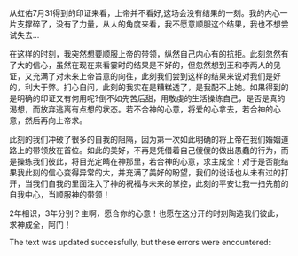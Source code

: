 从虹佑7月31得到的印证来看，上帝并不看好,这场会没有结果的一刻。我的内心一片支撑碎了，没有了力量，从人的角度来看，我不愿意顺服这个结果，我也不想尝试失去...

在这样的时刻，我突然想要顺服上帝的带领，纵然自己内心有的抗拒。此刻忽然有了大的信心，虽然在现在来看霎时的结果是不好的，但忽然想到王和李两人的见证，又充满了对未来上帝旨意的向往，此刻我们尝到这样的结果来说对我们是好的，利大于弊。扪心自问，此刻的我实在是糟糕透了，是我配不上她。如果得到的是明确的印证又有何用呢?倒不如先苦后甜，用敬虔的生活操练自己，是否是真的渴想，而放弃逃离有点想的状态。若不合神的心意，将爱的心拿去，若合神的心意，然后再向上帝求。

此刻的我们冲破了很多的自我的阻隔，因为第一次如此明确的将上帝在我们婚姻道路上的带领放在首位。如此的美好，不再是凭借着自己傻傻的做出愚蠢的行为，而是操练我们彼此，将目光定睛在神那里，若合神的心意，求主成全！对于是否能结果我此刻的信心变得异常的大，并充满了美好的盼望，我们的说话也从未有过的打开，当我们自我的里面注入了神的祝福与未来的掌控，此刻的平安让我一扫先前的自我中心，当顺服神的带领！

2年相识，3年分别？主啊，愿合你的心意！也愿在这分开的时刻陶造我们彼此，求神成全，阿门！

The text was updated successfully, but these errors were encountered: